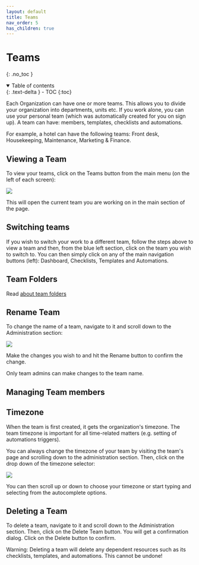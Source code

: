 ```yaml
---
layout: default
title: Teams
nav_order: 5
has_children: true
---
```


# Teams

{: .no_toc }

<details open markdown="block">
  <summary>
    Table of contents
  </summary>
  {: .text-delta }
- TOC
{:toc}
</details>

Each Organization can have one or more teams. This allows you to divide your organization into departments, units etc. If you work alone, you can use your personal team (which was automatically created for you on sign up). A team can have: members, templates, checklists and automations.

For example, a hotel can have the following teams: Front desk, Housekeeping, Maintenance, Marketing & Finance.

## Viewing a Team

To view your teams, click on the Teams button from the main menu (on the left of each screen):

![](/assets/images/organizations/organization-navigate.png)

This will open the current team you are working on in the main section of the page.

## Switching teams

If you wish to switch your work to a different team, follow the steps above to view a team and then, from the blue left section, click on the team you wish to switch to. You can then simply click on any of the main navigation buttons (left): Dashboard, Checklists, Templates and Automations.

## Team Folders

Read [about team folders](/teams/folders/)

## Rename Team

To change the name of a team, navigate to it and scroll down to the Administration section:

![](/assets/images/teams/team-administration.png)

Make the changes you wish to and hit the Rename button to confirm the change.

Only team admins can make changes to the team name.

## Managing Team members

## Timezone

When the team is first created, it gets the organization's timezone. The team timezone is important for all time-related matters (e.g. setting of automations triggers).

You can always change the timezone of your team by visiting the team's page and scrolling down to the administration section. Then, click on the drop down of the timezone selector:

![](/assets/images/teams/team-timezone.png)

You can then scroll up or down to choose your timezone or start typing and selecting from the autocomplete options.

## Deleting a Team

To delete a team, navigate to it and scroll down to the Administration section. Then, click on the Delete Team button. You will get a confirmation dialog. Click on the Delete button to confirm.

Warning: Deleting a team will delete any dependent resources such as its checklists, templates, and automations. This cannot be undone!
